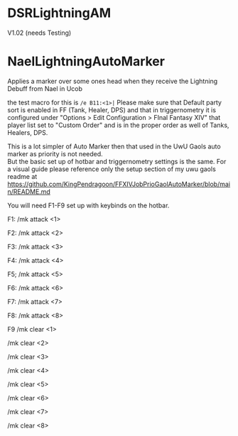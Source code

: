 # DSRLightningAM

V1.02 (needs Testing)
# NaelLightningAutoMarker
Applies a marker over some ones head when they receive the Lightning Debuff from Nael in Ucob


the test macro for this is 
`/e B11:<1>|`
Please make sure that Default party sort is enabled in FF (Tank, Healer, DPS) and that in triggernometry it is configured under
 "Options > Edit Configuration > FInal Fantasy XIV" that player list set to "Custom Order" and is in the proper order as well of Tanks, Healers, DPS. 

This is a lot simpler of Auto Marker then that used in the UwU Gaols auto marker as priority is not needed.  
But the basic set up of hotbar and triggernometry settings is the same.  For a visual guide please reference only the setup section
of my uwu gaols readme at https://github.com/KingPendragoon/FFXIVJobPrioGaolAutoMarker/blob/main/README.md

You will need F1-F9 set up with keybinds on the hotbar.

F1: /mk attack <1>

F2: /mk attack <2>

F3: /mk attack <3>

F4: /mk attack <4>

F5; /mk attack <5>

F6: /mk attack <6>

F7: /mk attack <7>

F8: /mk attack <8>

F9
/mk clear <1>

/mk clear <2>

/mk clear <3>

/mk clear <4>

/mk clear <5>

/mk clear <6>

/mk clear <7>

/mk clear <8>

